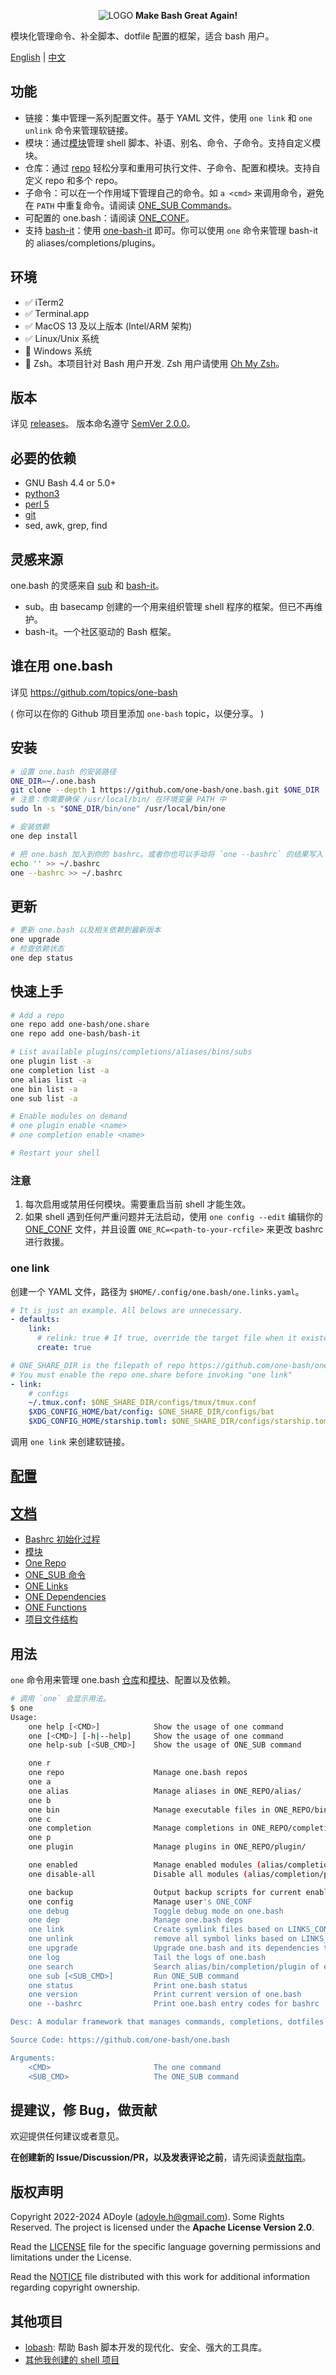 <p align="center">
  <img alt="LOGO" src="https://raw.githubusercontent.com/adoyle-h/_imgs/master/github/one.bash/banner.svg">
  <b>Make Bash Great Again!</b>
</p>

模块化管理命令、补全脚本、dotfile 配置的框架，适合 bash 用户。

[English](./README.md) | [中文](./README.zh.md)

## 功能

- 链接：集中管理一系列配置文件。基于 YAML 文件，使用 `one link` 和 `one unlink` 命令来管理软链接。
- 模块：通过[模块][one-module]管理 shell 脚本、补语、别名、命令、子命令。支持自定义模块。
- 仓库：通过 [repo][one-repo] 轻松分享和重用可执行文件、子命令、配置和模块。支持自定义 repo 和多个 repo。
- 子命令：可以在一个作用域下管理自己的命令。如 `a <cmd>` 来调用命令，避免在 `PATH` 中重复命令。请阅读 [ONE_SUB Commands][one-sub]。
- 可配置的 one.bash：请阅读 [ONE_CONF](#oneconf)。
- 支持 [bash-it][]：使用 [one-bash-it][] 即可。你可以使用 `one` 命令来管理 bash-it 的 aliases/completions/plugins。

## 环境

- ✅ iTerm2
- ✅ Terminal.app
- ✅ MacOS 13 及以上版本 (Intel/ARM 架构)
- ✅ Linux/Unix 系统
- 🚫 Windows 系统
- 🚫 Zsh。本项目针对 Bash 用户开发. Zsh 用户请使用 [Oh My Zsh](https://github.com/robbyrussell/oh-my-zsh)。

## 版本

详见 [releases][]。
版本命名遵守 [SemVer 2.0.0](http://semver.org/)。

## 必要的依赖

- GNU Bash 4.4 or 5.0+
- [python3](https://www.python.org/)
- [perl 5](https://github.com/Perl/perl5)
- [git](https://github.com/git/git)
- sed, awk, grep, find

## 灵感来源

one.bash 的灵感来自 [sub][] 和 [bash-it][]。

- sub。由 basecamp 创建的一个用来组织管理 shell 程序的框架。但已不再维护。
- bash-it。一个社区驱动的 Bash 框架。

## 谁在用 one.bash

详见 https://github.com/topics/one-bash

( 你可以在你的 Github 项目里添加 `one-bash` topic，以便分享。 )

## 安装

```sh
# 设置 one.bash 的安装路径
ONE_DIR=~/.one.bash
git clone --depth 1 https://github.com/one-bash/one.bash.git $ONE_DIR
# 注意：你需要确保 /usr/local/bin/ 在环境变量 PATH 中
sudo ln -s "$ONE_DIR/bin/one" /usr/local/bin/one

# 安装依赖
one dep install

# 把 one.bash 加入到你的 bashrc。或者你也可以手动将 `one --bashrc` 的结果写入 bashrc。
echo '' >> ~/.bashrc
one --bashrc >> ~/.bashrc
```

## 更新

```sh
# 更新 one.bash 以及相关依赖到最新版本
one upgrade
# 检查依赖状态
one dep status
```

## 快速上手

```bash
# Add a repo
one repo add one-bash/one.share
one repo add one-bash/bash-it

# List available plugins/completions/aliases/bins/subs
one plugin list -a
one completion list -a
one alias list -a
one bin list -a
one sub list -a

# Enable modules on demand
# one plugin enable <name>
# one completion enable <name>

# Restart your shell
```

### 注意

1. 每次启用或禁用任何模块。需要重启当前 shell 才能生效。
2. 如果 shell 遇到任何严重问题并无法启动，使用 `one config --edit` 编辑你的 [ONE_CONF](#oneconf) 文件，并且设置 `ONE_RC=<path-to-your-rcfile>` 来更改 bashrc 进行救援。

### one link

创建一个 YAML 文件，路径为 `$HOME/.config/one.bash/one.links.yaml`。

```yaml
# It is just an example. All belows are unnecessary.
- defaults:
    link:
      # relink: true # If true, override the target file when it existed
      create: true

# ONE_SHARE_DIR is the filepath of repo https://github.com/one-bash/one.share
# You must enable the repo one.share before invoking "one link"
- link:
    # configs
    ~/.tmux.conf: $ONE_SHARE_DIR/configs/tmux/tmux.conf
    $XDG_CONFIG_HOME/bat/config: $ONE_SHARE_DIR/configs/bat
    $XDG_CONFIG_HOME/starship.toml: $ONE_SHARE_DIR/configs/starship.toml
```

调用 `one link` 来创建软链接。

## [配置](./docs/advanced-usage/config.zh.md)

## [文档](./docs)

- [Bashrc 初始化过程](./docs/develop/entry.zh.md)
- [模块][one-sub]
- [One Repo][one-repo]
- [ONE_SUB 命令][one-sub]
- [ONE Links](./docs/advanced-usage/links.zh.md)
- [ONE Dependencies](./docs/advanced-usage/dep.zh.md)
- [ONE Functions](./docs/advanced-usage/one-functions.md)
- [项目文件结构](./docs/develop/project-structure.md)

## 用法

`one` 命令用来管理 one.bash [仓库][one-repo]和[模块][one-module]、配置以及依赖。

```bash
# 调用 `one` 会显示用法。
$ one
Usage:
    one help [<CMD>]            Show the usage of one command
    one [<CMD>] [-h|--help]     Show the usage of one command
    one help-sub [<SUB_CMD>]    Show the usage of ONE_SUB command

    one r
    one repo                    Manage one.bash repos
    one a
    one alias                   Manage aliases in ONE_REPO/alias/
    one b
    one bin                     Manage executable files in ONE_REPO/bin/
    one c
    one completion              Manage completions in ONE_REPO/completion/
    one p
    one plugin                  Manage plugins in ONE_REPO/plugin/

    one enabled                 Manage enabled modules (alias/completion/plugin)
    one disable-all             Disable all modules (alias/completion/plugin)

    one backup                  Output backup scripts for current enabled modules
    one config                  Manage user's ONE_CONF
    one debug                   Toggle debug mode on one.bash
    one dep                     Manage one.bash deps
    one link                    Create symlink files based on LINKS_CONF file
    one unlink                  remove all symbol links based on LINKS_CONF file
    one upgrade                 Upgrade one.bash and its dependencies to latest version
    one log                     Tail the logs of one.bash
    one search                  Search alias/bin/completion/plugin of each enabled repo.
    one sub [<SUB_CMD>]         Run ONE_SUB command
    one status                  Print one.bash status
    one version                 Print current version of one.bash
    one --bashrc                Print one.bash entry codes for bashrc

Desc: A modular framework that manages commands, completions, dotfiles for bash users.

Source Code: https://github.com/one-bash/one.bash

Arguments:
    <CMD>                       The one command
    <SUB_CMD>                   The ONE_SUB command
```

## 提建议，修 Bug，做贡献

欢迎提供任何建议或者意见。

**在创建新的 Issue/Discussion/PR，以及发表评论之前**，请先阅读[贡献指南](./docs/CONTRIBUTING.zh.md)。

## 版权声明

Copyright 2022-2024 ADoyle (adoyle.h@gmail.com). Some Rights Reserved.
The project is licensed under the **Apache License Version 2.0**.

Read the [LICENSE][] file for the specific language governing permissions and limitations under the License.

Read the [NOTICE][] file distributed with this work for additional information regarding copyright ownership.

## 其他项目

- [lobash](https://github.com/adoyle-h/lobash): 帮助 Bash 脚本开发的现代化、安全、强大的工具库。
- [其他我创建的 shell 项目](https://github.com/adoyle-h?tab=repositories&q=&type=source&language=shell&sort=stargazers)


<!-- links -->

[LICENSE]: ./LICENSE
[NOTICE]: ./NOTICE
[releases]: https://github.com/one-bash/one.bash/releases

<!-- links -->

[one.share]: https://github.com/one-bash/one.share
[one-bash-it]: https://github.com/one-bash/one-bash-it
[one.config.default]: ./one.config.default.bash
[composure]: https://github.com/adoyle-h/composure.git
[dotbot]: https://github.com/anishathalye/dotbot/
[bash-it]: https://github.com/Bash-it/bash-it
[bash-completion]: https://github.com/scop/bash-completion
[sub]: https://github.com/basecamp/sub
[one-repo]: ./docs/advanced-usage/repo.zh.md
[one-module]: ./docs/advanced-usage/module.zh.md
[one-sub]: ./docs/advanced-usage/one-sub-cmd.zh.md
